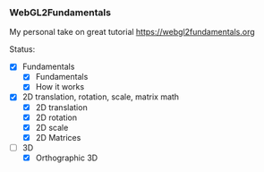 ### WebGL2Fundamentals
My personal take on great tutorial https://webgl2fundamentals.org

Status:

- [x] Fundamentals
  - [x] Fundamentals
  - [x] How it works

- [x] 2D translation, rotation, scale, matrix math
  - [x] 2D translation
  - [x] 2D rotation
  - [x] 2D scale
  - [x] 2D Matrices

- [ ] 3D
  - [x] Orthographic 3D
